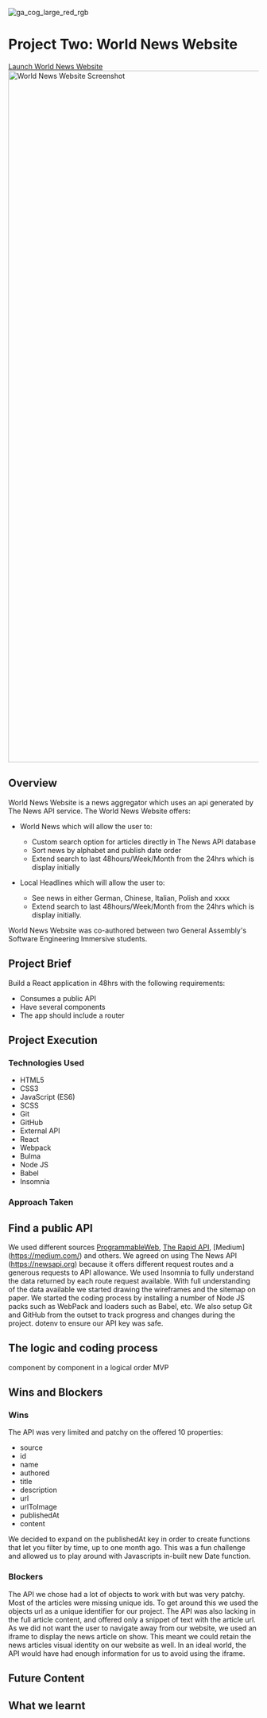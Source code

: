 ![ga_cog_large_red_rgb](https://cloud.githubusercontent.com/assets/40461/8183776/469f976e-1432-11e5-8199-6ac91363302b.png)
# **Project Two: World News Website**

[Launch World News Website](https://franciscofhdias.github.io/Project-2/#/)
<img width="1391" alt="World News Website Screenshot" src="https://user-images.githubusercontent.com/49660544/65616278-b415a180-dfb2-11e9-9a2b-f9d33b4d0bf7.png">

## Overview

World News Website is a news aggregator which uses an api generated by The News API service.
The World News Website offers:

* World News which will allow the user to:
   * Custom search option for articles directly in The News API database
   * Sort news by alphabet and publish date order
   * Extend search to last 48hours/Week/Month from the 24hrs which is display initially
   
* Local Headlines which will allow the user to:
   * See news in either German, Chinese, Italian, Polish and xxxx
   * Extend search to last 48hours/Week/Month from the 24hrs which is display initially.
   
World News Website was co-authored between two  General Assembly's Software Engineering Immersive students.

## Project Brief

Build a React application in 48hrs with the following requirements:
  * Consumes a public API
  * Have several components
  * The app should include a router

## Project Execution

### Technologies Used
* HTML5
* CSS3
* JavaScript (ES6)
* SCSS
* Git
* GitHub
* External API
* React
* Webpack
* Bulma
* Node JS
* Babel
* Insomnia
### Approach Taken

## Find a public API
We used different sources [ProgrammableWeb](https://www.programmableweb.com/), [The Rapid API](https://blog.rapidapi.com/), [Medium] (https://medium.com/) and others. We agreed on using The News API (https://newsapi.org) because it offers different request routes and a generous requests to API allowance.
We used Insomnia to fully understand the data returned by each route request available. With full understanding of the data available we started drawing the wireframes and the sitemap on paper.
We started the coding process by installing a number of Node JS packs such as WebPack and loaders such as Babel, etc. We also setup Git and GitHub from the outset to track progress and changes during the project.
dotenv to ensure our API key was safe.

## The logic  and coding process
component by component in a logical order
MVP

## Wins and Blockers

### Wins
The API was very limited and patchy on the offered 10 properties:
* source
* id
* name
* authored
* title
* description
* url
* urlToImage
* publishedAt
* content

We decided to expand on the publishedAt key in order to create functions that let you filter by time, up to one month ago. This was a fun challenge and allowed us to play around with Javascripts in-built new Date function.

### Blockers
The API we chose had a lot of objects to work with but was very patchy. Most of the articles were missing unique ids. To get around this we used the objects url as a unique identifier for our project.
The API was also lacking in the full article content, and offered only a snippet of text with the article url. As we did not want the user to navigate away from our website, we used an iframe to display the news article on show. This meant we could retain the news articles visual identity on our website as well. In an ideal world, the API would have had enough information for us to avoid using the iframe.

## Future Content

## What we learnt

